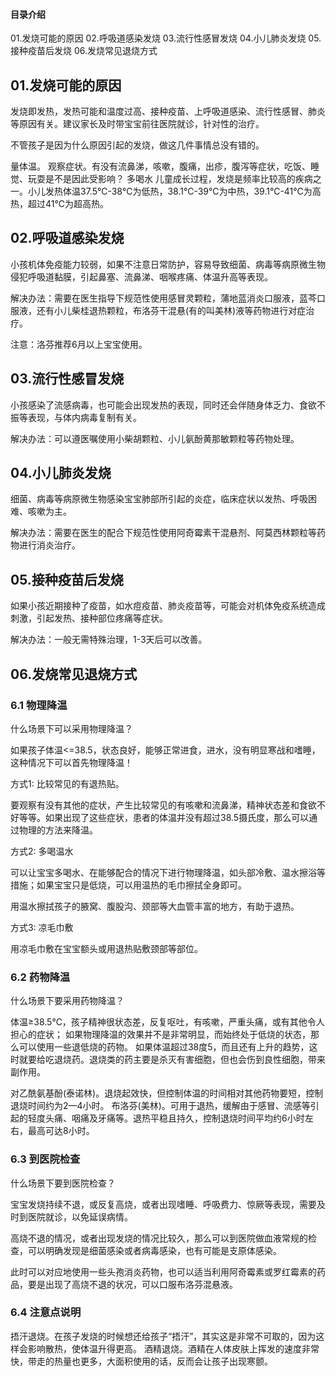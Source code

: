 #### 目录介绍
01.发烧可能的原因
02.呼吸道感染发烧
03.流行性感冒发烧
04.小儿肺炎发烧
05.接种疫苗后发烧
06.发烧常见退烧方式


## 01.发烧可能的原因
发烧即发热，发热可能和温度过高、接种疫苗、上呼吸道感染、流行性感冒、肺炎等原因有关。建议家长及时带宝宝前往医院就诊，针对性的治疗。

不管孩子是因为什么原因引起的发烧，做这几件事情总没有错的。

量体温。
观察症状。有没有流鼻涕，咳嗽，腹痛，出疹，腹泻等症状，吃饭、睡觉、玩耍是不是因此受影响？
多喝水
儿童成长过程，发烧是频率比较高的疾病之一。小儿发热体温37.5℃-38℃为低热，38.1℃-39℃为中热，39.1℃-41℃为高热，超过41℃为超高热。

## 02.呼吸道感染发烧
小孩机体免疫能力较弱，如果不注意日常防护，容易导致细菌、病毒等病原微生物侵犯呼吸道黏膜，引起鼻塞、流鼻涕、咽喉疼痛、体温升高等表现。

解决办法：需要在医生指导下规范性使用感冒灵颗粒，蒲地蓝消炎口服液，蓝芩口服液，还有小儿柴桂退热颗粒，布洛芬干混悬(有的叫美林)液等药物进行对症治疗。

注意：洛芬推荐6月以上宝宝使用。

## 03.流行性感冒发烧
小孩感染了流感病毒，也可能会出现发热的表现，同时还会伴随身体乏力、食欲不振等表现，与体内病毒复制有关。

解决办法：可以遵医嘱使用小柴胡颗粒、小儿氨酚黄那敏颗粒等药物处理。

## 04.小儿肺炎发烧
细菌、病毒等病原微生物感染宝宝肺部所引起的炎症，临床症状以发热、呼吸困难、咳嗽为主。

解决办法：需要在医生的配合下规范性使用阿奇霉素干混悬剂、阿莫西林颗粒等药物进行消炎治疗。

## 05.接种疫苗后发烧
如果小孩近期接种了疫苗，如水痘疫苗、肺炎疫苗等，可能会对机体免疫系统造成刺激，引起发热、接种部位疼痛等症状。

解决办法：一般无需特殊治理，1-3天后可以改善。

## 06.发烧常见退烧方式
### 6.1 物理降温
什么场景下可以采用物理降温？

如果孩子体温<=38.5，状态良好，能够正常进食，进水，没有明显寒战和嗜睡，这种情况下可以首先物理降温！

方式1: 比较常见的有退热贴。

要观察有没有其他的症状，产生比较常见的有咳嗽和流鼻涕，精神状态差和食欲不好等等。如果出现了这些症状，患者的体温并没有超过38.5摄氏度，那么可以通过物理的方法来降温。

方式2: 多喝温水

可以让宝宝多喝水、在能够配合的情况下进行物理降温，如头部冷敷、温水擦浴等措施；如果宝宝只是低烧，可以用温热的毛巾擦拭全身即可。

用温水擦拭孩子的腋窝、腹股沟、颈部等大血管丰富的地方，有助于退热。

方式3: 凉毛巾敷

用凉毛巾敷在宝宝额头或用退热贴敷颈部等部位。

### 6.2 药物降温
什么场景下要采用药物降温？

体温≥38.5℃，孩子精神很状态差，反复呕吐，有咳嗽，严重头痛，或有其他令人担心的症状；
如果物理降温的效果并不是非常明显，而始终处于低烧的状态，那么可以使用一些退低烧的药物。
如果体温超过38度5，而且还有上升的趋势，这时就要给吃退烧药。退烧类的药主要是杀灭有害细胞，但也会伤到良性细胞，带来副作用。

对乙酰氨基酚(泰诺林)。退烧起效快，但控制体温的时间相对其他药物要短，控制退烧时间约为2—4小时。
布洛芬(美林)。可用于退热，缓解由于感冒、流感等引起的轻度头痛、咽痛及牙痛等。退热平稳且持久，控制退烧时间平均约6小时左右，最高可达8小时。

### 6.3 到医院检查
什么场景下要到医院检查？

宝宝发烧持续不退，或反复高烧，或者出现嗜睡、呼吸费力、惊厥等表现，需要及时到医院就诊，以免延误病情。

高烧不退的情况，或者出现发烧的情况比较久，那么可以到医院做血液常规的检查，可以明确发现是细菌感染或者病毒感染，也有可能是支原体感染。

此时可以对应地使用一些头孢消炎药物，也可以适当利用阿奇霉素或罗红霉素的药品，要是出现了高烧不退的状况，可以口服布洛芬混悬液。

### 6.4 注意点说明
捂汗退烧。在孩子发烧的时候想还给孩子“捂汗”，其实这是非常不可取的，因为这样会影响散热，使体温升得更高。
酒精退烧。酒精在人体皮肤上挥发的速度非常快，带走的热量也更多，大面积使用的话，反而会让孩子出现寒颤。




